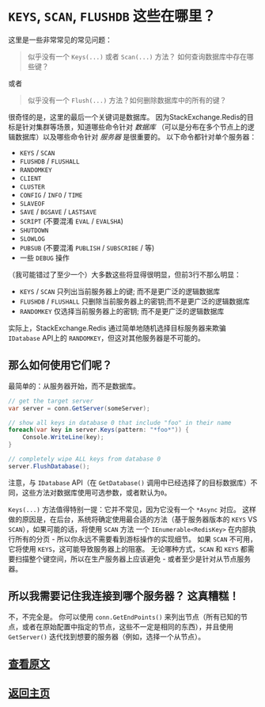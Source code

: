 ﻿`KEYS`, `SCAN`, `FLUSHDB` 这些在哪里？
===

这里是一些非常常见的常见问题：

> 似乎没有一个 `Keys(...)` 或者 `Scan(...)` 方法？ 如何查询数据库中存在哪些键？

或者

> 似乎没有一个 `Flush(...)` 方法？如何删除数据库中的所有的键？

很奇怪的是，这里的最后一个关键词是数据库。
因为StackExchange.Redis的目标是针对集群等场景，知道哪些命令针对 *数据库* （可以是分布在多个节点上的逻辑数据库）以及哪些命令针对 *服务器* 是很重要的。
以下命令都针对单个服务器：

- `KEYS` / `SCAN`
- `FLUSHDB` / `FLUSHALL`
- `RANDOMKEY`
- `CLIENT`
- `CLUSTER`
- `CONFIG` / `INFO` / `TIME`
- `SLAVEOF`
- `SAVE` / `BGSAVE` / `LASTSAVE`
- `SCRIPT` (不要混淆 `EVAL` / `EVALSHA`)
- `SHUTDOWN`
- `SLOWLOG`
- `PUBSUB` (不要混淆 `PUBLISH` / `SUBSCRIBE` / 等)
- 一些 `DEBUG` 操作

（我可能错过了至少一个）大多数这些将显得很明显，但前3行不那么明显：

- `KEYS` / `SCAN` 只列出当前服务器上的键; 而不是更广泛的逻辑数据库
- `FLUSHDB` / `FLUSHALL` 只删除当前服务器上的密钥;而不是更广泛的逻辑数据库
- `RANDOMKEY` 仅选择当前服务器上的密钥; 而不是更广泛的逻辑数据库

实际上，StackExchange.Redis 通过简单地随机选择目标服务器来欺骗 `IDatabase` API上的 `RANDOMKEY`，但这对其他服务器是不可能的。

那么如何使用它们呢？
---

最简单的：从服务器开始，而不是数据库。

```C#
// get the target server
var server = conn.GetServer(someServer);

// show all keys in database 0 that include "foo" in their name
foreach(var key in server.Keys(pattern: "*foo*")) {
    Console.WriteLine(key);
}

// completely wipe ALL keys from database 0
server.FlushDatabase();
```

注意，与 `IDatabase` API（在 `GetDatabase()` 调用中已经选择了的目标数据库）不同，这些方法对数据库使用可选参数，或者默认为`0`。

`Keys(...)` 方法值得特别一提：它并不常见，因为它没有一个 `*Async` 对应。 这样做的原因是，在后台，系统将确定使用最合适的方法（基于服务器版本的 `KEYS` VS `SCAN`），如果可能的话，将使用 `SCAN` 方法 一个 `IEnumerable<RedisKey>` 在内部执行所有的分页 - 所以你永远不需要看到游标操作的实现细节。
如果 `SCAN` 不可用，它将使用 `KEYS`，这可能导致服务器上的阻塞。 无论哪种方式，`SCAN` 和 `KEYS` 都需要扫描整个键空间，所以在生产服务器上应该避免 - 或者至少是针对从节点服务器。

所以我需要记住我连接到哪个服务器？ 这真糟糕！
---

不，不完全是。 你可以使用 `conn.GetEndPoints()` 来列出节点（所有已知的节点，或者在原始配置中指定的节点，这些不一定是相同的东西），并且使用 `GetServer()` 迭代找到想要的服务器（例如，选择一个从节点）。

[查看原文](https://github.com/StackExchange/StackExchange.Redis/blob/master/docs/KeysScan.md)
---

[返回主页](./README.md)
---